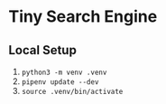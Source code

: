 # Tiny Search Engine

## Local Setup

1. `python3 -m venv .venv`
2. `pipenv update --dev`
3. `source .venv/bin/activate`